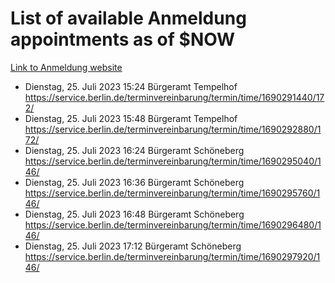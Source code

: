 # List of available Anmeldung appointments as of $NOW
[Link to Anmeldung website](https://service.berlin.de/terminvereinbarung/termin/tag.php?termin=1&anliegen[]=120686&dienstleisterlist=122210,122217,327316,122219,327312,122227,327314,122231,327346,122243,327348,122254,122252,329742,122260,329745,122262,329748,122271,327278,122273,327274,122277,327276,330436,122280,327294,122282,327290,122284,327292,122291,327270,122285,327266,122286,327264,122296,327268,150230,329760,122297,327286,122294,327284,122312,329763,122314,329775,122304,327330,122311,327334,122309,327332,317869,122281,327352,122279,329772,122283,122276,327324,122274,327326,122267,329766,122246,327318,122251,327320,122257,327322,122208,327298,122226,327300&herkunft=http%3A%2F%2Fservice.berlin.de%2Fdienstleistung%2F120686%2F)
- Dienstag, 25. Juli 2023 15:24 Bürgeramt Tempelhof https://service.berlin.de/terminvereinbarung/termin/time/1690291440/172/
- Dienstag, 25. Juli 2023 15:48 Bürgeramt Tempelhof https://service.berlin.de/terminvereinbarung/termin/time/1690292880/172/
- Dienstag, 25. Juli 2023 16:24 Bürgeramt Schöneberg https://service.berlin.de/terminvereinbarung/termin/time/1690295040/146/
- Dienstag, 25. Juli 2023 16:36 Bürgeramt Schöneberg https://service.berlin.de/terminvereinbarung/termin/time/1690295760/146/
- Dienstag, 25. Juli 2023 16:48 Bürgeramt Schöneberg https://service.berlin.de/terminvereinbarung/termin/time/1690296480/146/
- Dienstag, 25. Juli 2023 17:12 Bürgeramt Schöneberg https://service.berlin.de/terminvereinbarung/termin/time/1690297920/146/
